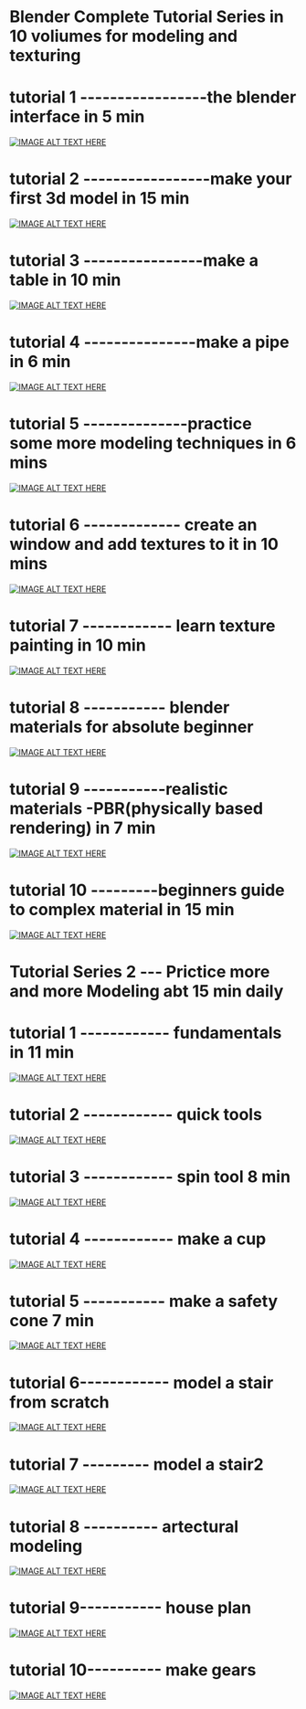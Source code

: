 # Blender Complete Tutorial Series in 10 voliumes for modeling and texturing

# tutorial 1 -----------------the blender interface in 5 min
[![IMAGE ALT TEXT HERE](https://img.youtube.com/vi/Dh9qhS7UgeU/0.jpg)](https://www.youtube.com/watch?v=Dh9qhS7UgeU)

# tutorial 2 -----------------make your first 3d model in 15 min
[![IMAGE ALT TEXT HERE](images/1-2.png)](https://www.youtube.com/watch?v=QlErCEe9A8o&t=158s)

# tutorial 3 ----------------make a table in 10 min
[![IMAGE ALT TEXT HERE](https://img.youtube.com/vi/v2Zb4BsD2K8/0.jpg)](https://www.youtube.com/watch?v=v2Zb4BsD2K8)

# tutorial 4 ---------------make a pipe in 6 min 
[![IMAGE ALT TEXT HERE](https://img.youtube.com/vi/_3NFtRBDCV0/0.jpg)](https://www.youtube.com/watch?v=_3NFtRBDCV0)

# tutorial 5 --------------practice some more modeling techniques in 6 mins
[![IMAGE ALT TEXT HERE](images/1-5.png)](https://www.youtube.com/watch?v=VYN9g-U7uco&list=PLboXykqtm8dwGbepocDtEfOy9up8ebQMG)

# tutorial 6 ------------- create an window and add textures to it in 10 mins 
[![IMAGE ALT TEXT HERE](https://img.youtube.com/vi/yrQlaGbpnDE/0.jpg)](https://www.youtube.com/watch?v=yrQlaGbpnDE)

# tutorial 7 ------------ learn texture painting in 10 min 
[![IMAGE ALT TEXT HERE](images/1-7.png)](https://www.youtube.com/watch?v=2zxzUi_ctDI&list=PLboXykqtm8dwGbepocDtEfOy9up8ebQMG&index=4)

# tutorial 8 ----------- blender materials for absolute beginner 
[![IMAGE ALT TEXT HERE](https://img.youtube.com/vi/mjZzxDKSvBE/0.jpg)](https://www.youtube.com/watch?v=mjZzxDKSvBE)
# tutorial 9 -----------realistic materials -PBR(physically based rendering) in 7 min 
[![IMAGE ALT TEXT HERE](https://img.youtube.com/vi/A7QteBvUOdQ/0.jpg)](https://www.youtube.com/watch?v=A7QteBvUOdQ)
# tutorial 10 ---------beginners guide to complex material in 15 min 
[![IMAGE ALT TEXT HERE](https://img.youtube.com/vi/moKFSMJwpmE/0.jpg)](https://www.youtube.com/watch?v=moKFSMJwpmE)


# Tutorial Series 2 ---   Prictice more and more Modeling abt 15 min daily

# tutorial 1 ------------ fundamentals in 11 min 
[![IMAGE ALT TEXT HERE](https://img.youtube.com/vi/OVbIOHAI3iY/0.jpg)](https://www.youtube.com/watch?v=OVbIOHAI3iY)
# tutorial 2 ------------ quick tools 
[![IMAGE ALT TEXT HERE](images/2-2.png)](https://www.youtube.com/watch?v=sKX2tgope-Y&t=76s)
# tutorial 3 ------------ spin tool  8 min
[![IMAGE ALT TEXT HERE](https://img.youtube.com/vi/2MVmxTzbSrU/0.jpg)](https://www.youtube.com/watch?v=2MVmxTzbSrU)
# tutorial 4 ------------ make a cup 
[![IMAGE ALT TEXT HERE](https://img.youtube.com/vi/4yHRhgwSTHE/0.jpg)](https://www.youtube.com/watch?v=4yHRhgwSTHE)
# tutorial 5 -----------  make a safety cone 7 min  
[![IMAGE ALT TEXT HERE](images/2-5.png)](https://www.youtube.com/watch?v=fBLMwX8uewY&list=PL0sleyIddsC0eDdPNjluk1fnca_STin72)
# tutorial 6------------ model a stair from scratch 
[![IMAGE ALT TEXT HERE](https://img.youtube.com/vi/UZbVC9imtIg/0.jpg)](https://www.youtube.com/watch?v=UZbVC9imtIg)
# tutorial 7 ---------   model a stair2 
[![IMAGE ALT TEXT HERE](https://img.youtube.com/vi/UKAvwAqymJU/0.jpg)](https://www.youtube.com/watch?v=UKAvwAqymJU)
# tutorial 8 ----------  artectural modeling 
[![IMAGE ALT TEXT HERE](https://img.youtube.com/vi/l-aom9PyosM/0.jpg)](https://www.youtube.com/watch?v=l-aom9PyosM)
# tutorial 9-----------  house plan 
[![IMAGE ALT TEXT HERE](https://img.youtube.com/vi/eiDVmoecTw4/0.jpg)](https://www.youtube.com/watch?v=eiDVmoecTw4)
# tutorial 10----------  make gears
[![IMAGE ALT TEXT HERE](https://img.youtube.com/vi/cN3dvb0_py0/0.jpg)](https://www.youtube.com/watch?v=cN3dvb0_py0)


